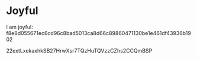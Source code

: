 # Joyful

I am joyful: f8e8d055671ec6cd96c8bad5013ca8d66c89860471130be1e461df43936b1902


22extLxekaxhkSB27HrwXsr7TQzHuTQVzzCZhs2CCQmBSP